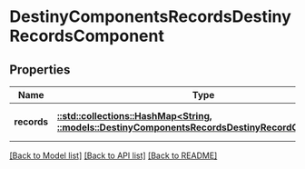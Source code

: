 # DestinyComponentsRecordsDestinyRecordsComponent

## Properties
Name | Type | Description | Notes
------------ | ------------- | ------------- | -------------
**records** | [**::std::collections::HashMap<String, ::models::DestinyComponentsRecordsDestinyRecordComponent>**](Destiny.Components.Records.DestinyRecordComponent.md) |  | [optional] [default to null]

[[Back to Model list]](../README.md#documentation-for-models) [[Back to API list]](../README.md#documentation-for-api-endpoints) [[Back to README]](../README.md)


